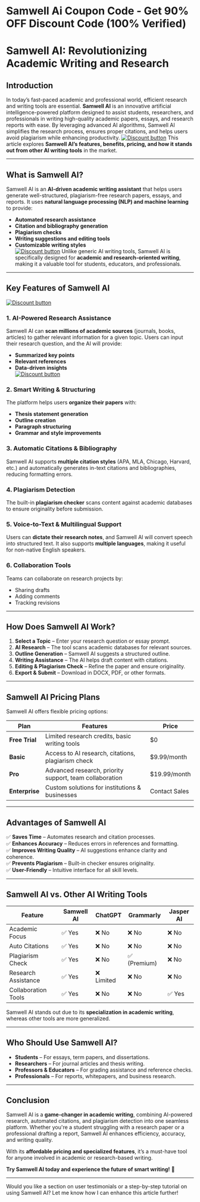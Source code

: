 # Samwell Ai Coupon Code - Get 90% OFF Discount Code (100% Verified)
# **Samwell AI: Revolutionizing Academic Writing and Research**  

## **Introduction**  
In today’s fast-paced academic and professional world, efficient research and writing tools are essential. **Samwell AI** is an innovative artificial intelligence-powered platform designed to assist students, researchers, and professionals in writing high-quality academic papers, essays, and research reports with ease. By leveraging advanced AI algorithms, Samwell AI simplifies the research process, ensures proper citations, and helps users avoid plagiarism while enhancing productivity. 
[![Discount button](https://github.com/user-attachments/assets/d84d81bf-3162-482e-9e2e-e24303a0283e)](https://samwell.ai/?via=muhammad-bilal)
This article explores **Samwell AI’s features, benefits, pricing, and how it stands out from other AI writing tools** in the market.  

---  

## **What is Samwell AI?**  
Samwell AI is an **AI-driven academic writing assistant** that helps users generate well-structured, plagiarism-free research papers, essays, and reports. It uses **natural language processing (NLP) and machine learning** to provide:  
- **Automated research assistance**  
- **Citation and bibliography generation**  
- **Plagiarism checks**  
- **Writing suggestions and editing tools**  
- **Customizable writing styles**  
[![Discount button](https://github.com/user-attachments/assets/8ca4026e-75cb-4649-84f5-50440f7b173d)](https://samwell.ai/?via=muhammad-bilal)
Unlike generic AI writing tools, Samwell AI is specifically designed for **academic and research-oriented writing**, making it a valuable tool for students, educators, and professionals.  

---  

## **Key Features of Samwell AI**  
[![Discount button](https://github.com/user-attachments/assets/8ca4026e-75cb-4649-84f5-50440f7b173d)](https://samwell.ai/?via=muhammad-bilal)
### **1. AI-Powered Research Assistance**  
Samwell AI can **scan millions of academic sources** (journals, books, articles) to gather relevant information for a given topic. Users can input their research question, and the AI will provide:  
- **Summarized key points**  
- **Relevant references**  
- **Data-driven insights**  
[![Discount button](https://github.com/user-attachments/assets/8ca4026e-75cb-4649-84f5-50440f7b173d)](https://samwell.ai/?via=muhammad-bilal)
### **2. Smart Writing & Structuring**  
The platform helps users **organize their papers** with:  
- **Thesis statement generation**  
- **Outline creation**  
- **Paragraph structuring**  
- **Grammar and style improvements**  

### **3. Automatic Citations & Bibliography**  
Samwell AI supports **multiple citation styles** (APA, MLA, Chicago, Harvard, etc.) and automatically generates in-text citations and bibliographies, reducing formatting errors.  

### **4. Plagiarism Detection**  
The built-in **plagiarism checker** scans content against academic databases to ensure originality before submission.  

### **5. Voice-to-Text & Multilingual Support**  
Users can **dictate their research notes**, and Samwell AI will convert speech into structured text. It also supports **multiple languages**, making it useful for non-native English speakers.  

### **6. Collaboration Tools**  
Teams can collaborate on research projects by:  
- Sharing drafts  
- Adding comments  
- Tracking revisions  

---  

## **How Does Samwell AI Work?**  
1. **Select a Topic** – Enter your research question or essay prompt.  
2. **AI Research** – The tool scans academic databases for relevant sources.  
3. **Outline Generation** – Samwell AI suggests a structured outline.  
4. **Writing Assistance** – The AI helps draft content with citations.  
5. **Editing & Plagiarism Check** – Refine the paper and ensure originality.  
6. **Export & Submit** – Download in DOCX, PDF, or other formats.  

---  

## **Samwell AI Pricing Plans**  
Samwell AI offers flexible pricing options:  

| Plan | Features | Price |
|------|----------|-------|
| **Free Trial** | Limited research credits, basic writing tools | $0 |
| **Basic** | Access to AI research, citations, plagiarism check | $9.99/month |
| **Pro** | Advanced research, priority support, team collaboration | $19.99/month |
| **Enterprise** | Custom solutions for institutions & businesses | Contact Sales |

---  

## **Advantages of Samwell AI**  
✅ **Saves Time** – Automates research and citation processes.  
✅ **Enhances Accuracy** – Reduces errors in references and formatting.  
✅ **Improves Writing Quality** – AI suggestions enhance clarity and coherence.  
✅ **Prevents Plagiarism** – Built-in checker ensures originality.  
✅ **User-Friendly** – Intuitive interface for all skill levels.  

---  

## **Samwell AI vs. Other AI Writing Tools**  

| Feature | Samwell AI | ChatGPT | Grammarly | Jasper AI |
|---------|-----------|---------|----------|----------|
| Academic Focus | ✅ Yes | ❌ No | ❌ No | ❌ No |
| Auto Citations | ✅ Yes | ❌ No | ❌ No | ❌ No |
| Plagiarism Check | ✅ Yes | ❌ No | ✅ (Premium) | ❌ No |
| Research Assistance | ✅ Yes | ❌ Limited | ❌ No | ❌ No |
| Collaboration Tools | ✅ Yes | ❌ No | ❌ No | ✅ Yes |

Samwell AI stands out due to its **specialization in academic writing**, whereas other tools are more generalized.  

---  

## **Who Should Use Samwell AI?**  
- **Students** – For essays, term papers, and dissertations.  
- **Researchers** – For journal articles and thesis writing.  
- **Professors & Educators** – For grading assistance and reference checks.  
- **Professionals** – For reports, whitepapers, and business research.  

---  

## **Conclusion**  
Samwell AI is a **game-changer in academic writing**, combining AI-powered research, automated citations, and plagiarism detection into one seamless platform. Whether you're a student struggling with a research paper or a professional drafting a report, Samwell AI enhances efficiency, accuracy, and writing quality.  

With its **affordable pricing and specialized features**, it’s a must-have tool for anyone involved in academic or research-based writing.  

**Try Samwell AI today and experience the future of smart writing!** 🚀  

---  
Would you like a section on user testimonials or a step-by-step tutorial on using Samwell AI? Let me know how I can enhance this article further!
